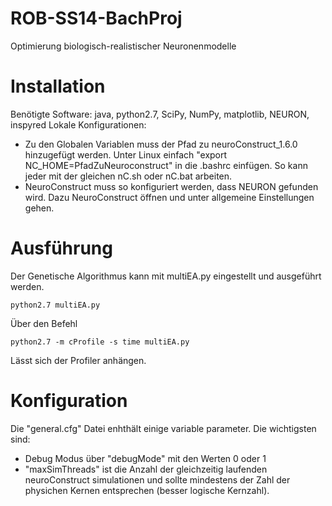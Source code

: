 ROB-SS14-BachProj
=================

Optimierung biologisch-realistischer Neuronenmodelle

# Installation

Benötigte Software: java, python2.7, SciPy, NumPy, matplotlib, NEURON, inspyred
Lokale Konfigurationen:
- Zu den Globalen Variablen muss der Pfad zu neuroConstruct_1.6.0 hinzugefügt werden.
  Unter Linux einfach "export NC_HOME=PfadZuNeuroconstruct" in die .bashrc einfügen.
  So kann jeder mit der gleichen nC.sh oder nC.bat arbeiten.
- NeuroConstruct muss so konfiguriert werden, dass NEURON gefunden wird.
  Dazu NeuroConstruct öffnen und unter allgemeine Einstellungen gehen.

# Ausführung

Der Genetische Algorithmus kann mit multiEA.py eingestellt und ausgeführt werden.

    python2.7 multiEA.py

Über den Befehl

    python2.7 -m cProfile -s time multiEA.py

Lässt sich der Profiler anhängen.

# Konfiguration

Die "general.cfg" Datei enhthält einige variable parameter. Die wichtigsten sind:
- Debug Modus über "debugMode" mit den Werten 0 oder 1
- "maxSimThreads" ist die Anzahl der gleichzeitig laufenden neuroConstruct
  simulationen und sollte mindestens der Zahl der physichen Kernen entsprechen
  (besser logische Kernzahl).